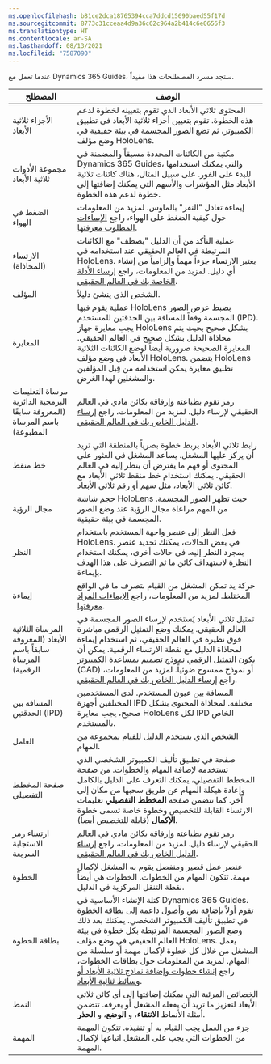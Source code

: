 ```yaml
---
ms.openlocfilehash: b81ce2dca18765394cca7ddcd15690baed55f17d
ms.sourcegitcommit: 8773c31cceaa4d9a36c62c964a2b414c6e0656f3
ms.translationtype: HT
ms.contentlocale: ar-SA
ms.lasthandoff: 08/13/2021
ms.locfileid: "7587090"
---
```

عندما تعمل مع Dynamics 365 Guides، ستجد مسرد المصطلحات هذا مفيداً.

|     المصطلح                                                                 |     الوصف                                                                                                                                                                                                                                                                                                                                                                                                                                        |
|--------------------------------------------------------------------------|--------------------------------------------------------------------------------------------------------------------------------------------------------------------------------------------------------------------------------------------------------------------------------------------------------------------------------------------------------------------------------------------------------------------------------------------------------|
|     الأجزاء ثلاثية الأبعاد                                                             |     المحتوى ثلاثي الأبعاد الذي تقوم بتعيينه لخطوة لدعم هذه الخطوة. تقوم بتعيين أجزاء ثلاثية الأبعاد في تطبيق الكمبيوتر، ثم تضع الصور المجسمة في بيئة حقيقية في وضع مؤلف HoloLens.                                                                                                                                                                                                                                                        |
|     مجموعة الأدوات ثلاثية الأبعاد                                                           |     مكتبة من الكائنات المحددة مسبقاً والمضمنة في Dynamics 365 Guides، والتي يمكنك استخدامها للبدء على الفور. على سبيل المثال، هناك كائنات ثلاثية الأبعاد مثل المؤشرات والأسهم التي يمكنك إضافتها إلى خطوة لدعم هذه الخطوة.                                                                                                                                                                                                                     |
|     الضغط في الهواء                                                              |     إيماءة تعادل "النقر" بالماوس. لمزيد من المعلومات حول كيفية الضغط على الهواء، راجع [الإيماءات المطلوب معرفتها](/dynamics365/mixed-reality/guides/authoring-gestures/?azure-portal=true).                                                                                                                                                                                                                                                                                                                       |
|     الارتساء (المحاذاة)                                                |     عملية التأكد من أن الدليل "يصطف" مع الكائنات المرتبطة في العالم الحقيقي عند استخدامه في HoloLens. يعتبر الارتساء جزءاً مهماً وإلزامياً من إنشاء أي دليل. لمزيد من المعلومات، راجع [إرساء الأدلة الخاصة بك في العالم الحقيقي](/dynamics365/mixed-reality/guides/anchor/?azure-portal=true).                                                                                                                                                                                    |
|     المؤلف‬                                                               |     الشخص الذي ينشئ دليلاً.                                                                                                                                                                                                                                                                                                                                                                                                                    |
|     المعايرة                                                          |     عملية يقوم فيها HoloLens بضبط عرض الصور المجسمة وفقاً للمسافة بين الحدقتين للمستخدم (IPD). يجب معايرة جهاز HoloLens بشكل صحيح بحيث يتم محاذاة الدليل بشكل صحيح في العالم الحقيقي. المعايرة الصحيحة ضرورية أيضاً لوضع الكائنات الثلاثية الأبعاد في وضع مؤلف HoloLens. يتضمن HoloLens تطبيق معايرة يمكن استخدامه من قِبل المؤلفين والمشغلين لهذا الغرض.                           |
|     مرساة التعليمات البرمجية الدائرية (المعروفة سابقًا باسم المرساة المطبوعة)          |     رمز تقوم بطباعته وإرفاقه بكائن مادي في العالم الحقيقي لإرساء دليل. لمزيد من المعلومات، راجع [إرساء الدليل الخاص بك في العالم الحقيقي](/dynamics365/mixed-reality/guides/anchor/?azure-portal=true).                                                                                                                                                                                                                                                                                      |
|     خط منقط                                                          |     رابط ثلاثي الأبعاد يربط خطوة بصرياً بالمنطقة التي تريد أن يركز عليها المشغل. يساعد المشغل في العثور على المحتوى أو فهم ما يفترض أن ينظر إليه في العالم الحقيقي. يمكنك استخدام خط منقط ثلاثي الأبعاد مع كائن ثلاثي الأبعاد، مثل سهم أو رقم ثلاثي الأبعاد.                                                                                                                          |
|     مجال الرؤية                                                  |     حجم شاشة HoloLens حيث تظهر الصور المجسمة. من المهم مراعاة مجال الرؤية عند وضع الصور المجسمة في بيئة حقيقية.                                                                                                                                                                                                                                                                                 |
|     النظر                                                                 |     فعل النظر إلى عنصر واجهة المستخدم باستخدام HoloLens. في بعض الحالات، يمكنك تحديد عنصر بمجرد النظر إليه. في حالات أخرى، يمكنك استخدام النظرة لاستهداف كائن ما ثم التصرف على هذا الهدف بإيماءة.                                                                                                                                                                                                                         |
|     إيماءة                                                              |     حركة يد تمكن المشغل من القيام بتصرف ما في الواقع المختلط. لمزيد من المعلومات، راجع [الإيماءات المراد معرفتها](/dynamics365/mixed-reality/guides/authoring-gestures/?azure-portal=true).                                                                                                                                                                                                                                                                                                                           |
|     المرساة الثلاثية الأبعاد (المعروفة سابقاً باسم المرساة الرقمية)            |     تمثيل ثلاثي الأبعاد يُستخدم لإرساء الصور المجسمة في العالم الحقيقي. يمكنك وضع التمثيل الرقمي مباشرة فوق نظيره في العالم الحقيقي، ثم استخدام إيماءة لمحاذاة الدليل مع نقطة الارتساء الرقمية. يمكن أن يكون التمثيل الرقمي نموذج تصميم بمساعدة الكمبيوتر (CAD) أو نموذج ممسوح ضوئياً. لمزيد من المعلومات، راجع [إرساء الدليل الخاص بك في العالم الحقيقي](/dynamics365/mixed-reality/guides/anchor/?azure-portal=true).                                                  |
|     المسافة بين الحدقتين (IPD)                                        |     المسافة بين عيون المستخدم. لدى المستخدمين المختلفين أجهزة IPD مختلفة. لمحاذاة المحتوى بشكل صحيح، يجب معايرة HoloLens لكل IPD الخاص بالمستخدم.                                                                                                                                                                                                                                                                                      |
|     العامل                                                             |     الشخص الذي يستخدم الدليل للقيام بمجموعة من المهام.                                                                                                                                                                                                                                                                                                                                                                                                  |
|     صفحة المخطط التفصيلي                                                         |     صفحة في تطبيق تأليف الكمبيوتر الشخصي الذي تستخدمه لإضافة المهام والخطوات. من صفحة المخطط التفصيلي، يمكنك التعرف على الدليل بالكامل وإعادة هيكلة المهام عن طريق سحبها من مكان إلى آخر. كما تتضمن صفحة **المخطط التفصيلي** تعليمات الارتساء القابلة للتخصيص وخطوة خاصة تسمى خطوة **الإكمال** (قابلة للتخصيص أيضاً).                                                                                          |
|     ارتساء رمز الاستجابة السريعة                                                       |     رمز تقوم بطباعته وإرفاقه بكائن مادي في العالم الحقيقي لإرساء دليل. لمزيد من المعلومات، راجع [إرساء الدليل الخاص بك في العالم الحقيقي](/dynamics365/mixed-reality/guides/anchor/?azure-portal=true).                                                                                                                                                                                                                                                                                      |
|     الخطوة                                                                 |     عنصر عمل قصير ومنفصل يقوم به المشغل لإكمال مهمة. تتكون المهام من الخطوات. الخطوات هي أيضاً نقطة التنقل المركزية في الدليل.                                                                                                                                                                                                                                                                                      |
|     بطاقة الخطوة                                                            |     كتلة الإنشاء الأساسية في Dynamics 365 Guides. تقوم أولاً بإضافة نص وأصول داعمة إلى بطاقة الخطوة في تطبيق تأليف الكمبيوتر الشخصي. يمكنك بعد ذلك وضع الصور المجسمة المرتبطة بكل خطوة في بيئة العالم الحقيقي في وضع مؤلف HoloLens. يعمل المشغل من خلال كل خطوة لإكمال مهمة أو سلسلة من المهام. لمزيد من المعلومات حول بطاقات الخطوات، راجع [إنشاء خطوات وإضافة نماذج ثلاثية الأبعاد أو وسائط ثنائية الأبعاد](/dynamics365/mixed-reality/guides/create-steps-assign-media/?azure-portal=true).    |
|     النمط                                                                |     الخصائص المرئية التي يمكنك إضافتها إلى أي كائن ثلاثي الأبعاد لتعزيز ما تريد أن يفعله المشغل أو يعرفه. تتضمن أمثلة الأنماط **الانتقاء**، و **الوضع**، و **الحذر**.                                                                                                                                                                                                                                                                             |
|     المهمة                                                                 |     جزء من العمل يجب القيام به أو تنفيذه. تتكون المهمة من الخطوات التي يجب على المشغل اتباعها لإكمال المهمة.                                                                                                                                                                                                                                                                                                                         |